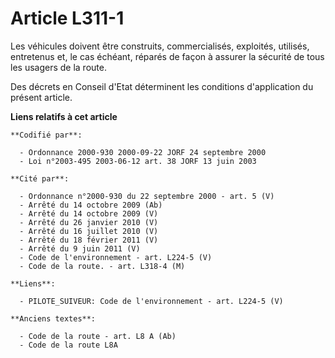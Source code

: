 # Article L311-1

Les véhicules doivent être construits, commercialisés, exploités, utilisés, entretenus et, le cas échéant, réparés de façon à
assurer la sécurité de tous les usagers de la route.

Des décrets en Conseil d'Etat déterminent les conditions d'application du présent article.

**Liens relatifs à cet article**

	**Codifié par**:

	  - Ordonnance 2000-930 2000-09-22 JORF 24 septembre 2000
	  - Loi n°2003-495 2003-06-12 art. 38 JORF 13 juin 2003

	**Cité par**:

	  - Ordonnance n°2000-930 du 22 septembre 2000 - art. 5 (V)
	  - Arrêté du 14 octobre 2009 (Ab)
	  - Arrêté du 14 octobre 2009 (V)
	  - Arrêté du 26 janvier 2010 (V)
	  - Arrêté du 16 juillet 2010 (V)
	  - Arrêté du 18 février 2011 (V)
	  - Arrêté du 9 juin 2011 (V)
	  - Code de l'environnement - art. L224-5 (V)
	  - Code de la route. - art. L318-4 (M)

	**Liens**:

	  - PILOTE_SUIVEUR: Code de l'environnement - art. L224-5 (V)

	**Anciens textes**:

	  - Code de la route - art. L8 A (Ab)
	  - Code de la route L8A
